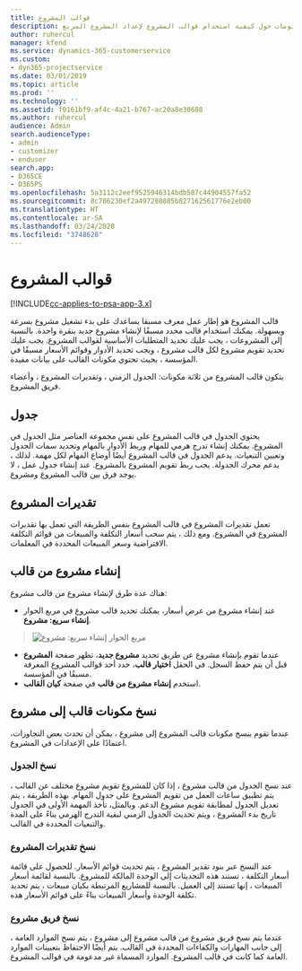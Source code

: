 ```yaml
---
title: قوالب المشروع
description: يقدم هذا الموضوع معلومات حول كيفية استخدام قوالب المشروع لإعداد المشروع السريع.
author: ruhercul
manager: kfend
ms.service: dynamics-365-customerservice
ms.custom:
- dyn365-projectservice
ms.date: 03/01/2019
ms.topic: article
ms.prod: ''
ms.technology: ''
ms.assetid: f0161bf9-af4c-4a21-b767-ac20a8e30688
ms.author: ruhercul
audience: Admin
search.audienceType:
- admin
- customizer
- enduser
search.app:
- D365CE
- D365PS
ms.openlocfilehash: 5a3112c2eef9525946314bdb587c44904557fa52
ms.sourcegitcommit: 8c786230ef2a497280885b827162561776e2eb00
ms.translationtype: HT
ms.contentlocale: ar-SA
ms.lasthandoff: 03/24/2020
ms.locfileid: "3748628"
---
```

# <a name="project-templates"></a>قوالب المشروع 

[!INCLUDE[cc-applies-to-psa-app-3.x](../includes/cc-applies-to-psa-app-3x.md)]

قالب المشروع هو إطار عمل معرف مسبقا يساعدك على بدء تشغيل مشروع بسرعة وبسهولة. يمكنك استخدام قالب محدد مسبقًا لإنشاء مشروع جديد بنقرة واحدة. بالنسبة إلى المشروعات ، يجب عليك تحديد المتطلبات الأساسية لقوالب المشروع. يجب عليك تحديد تقويم مشروع لكل قالب مشروع ، ويجب تحديد الأدوار وقوائم الأسعار مسبقًا في المؤسسة ، بحيث تحتوي مكونات القالب على بيانات مفيدة.

يتكون قالب المشروع من ثلاثة مكونات: الجدول الزمني ، وتقديرات المشروع ، وأعضاء فريق المشروع.

## <a name="schedule"></a>جدول

يحتوي الجدول في قالب المشروع على نفس مجموعة العناصر مثل الجدول في المشروع. يمكنك إنشاء تدرج هرمي للمهام وربط الأدوار بالمهام وتحديد سمات الجدول وتعيين التبعيات. يدعم الجدول في قالب المشروع أيضًا أوضاع المهام لكل مهمة. لذلك ، يدعم محرك الجدولة. يجب ربط تقويم المشروع بالمشروع. عند إنشاء جدول عمل ، لا يوجد فرق بين قالب المشروع ومشروع.

## <a name="project-estimates"></a>تقديرات المشروع

تعمل تقديرات المشروع في قالب المشروع بنفس الطريقة التي تعمل بها تقديرات المشروع في المشروع. ومع ذلك ، يتم سحب أسعار التكلفة والمبيعات من قوائم التكلفة الافتراضية وسعر المبيعات المحددة في المعلمات.

## <a name="creating-a-project-from-a-template"></a>إنشاء مشروع من قالب
 
هناك عدة طرق لإنشاء مشروع من قالب مشروع:

- عند إنشاء مشروع من عرض أسعار، يمكنك تحديد قالب مشروع في مربع الحوار **إنشاء سريع: مشروع**.

> ![مربع الحوار إنشاء سريع: مشروع](media/project-11.png)

- عندما تقوم بإنشاء مشروع عن طريق تحديد **مشروع جديد**، تظهر صفحة **المشروع** قبل أن يتم حفظ السجل. في الحقل **اختيار قالب**، حدد أحد قوالب المشروع المعرفة مسبقًا في المؤسسة.
- استخدم **إنشاء مشروع من قالب** في صفحة **كيان القالب**.

## <a name="copying-components-of-template-to-project"></a>نسخ مكونات قالب إلى مشروع

عندما تقوم بنسخ مكونات قالب المشروع إلى مشروع ، يمكن أن تحدث بعض التجاوزات، اعتمادًا على الإعدادات في المشروع.

### <a name="copying-the-schedule"></a>نسخ الجدول

عند نسخ الجدول من قالب مشروع ، إذا كان للمشروع تقويم مشروع مختلف عن القالب ، يتم تطبيق ساعات العمل من تقويم المشروع على جدول المهام. بهذه الطريقة ، يتم تعديل الجدول لمطابقة تقويم مشروع الدعم. وبالمثل، تأخذ المهمة الأولى في الجدول تاريخ بدء المشروع ، ويتم تحديث الجدول الزمني لبقية التدرج الهرمي بناءً على المدة والتبعيات المحددة في القالب. 

### <a name="copying-project-estimates"></a>نسخ تقديرات المشروع 

عند النسخ عبر بنود تقدير المشروع ، يتم تحديث قوائم الأسعار. للحصول على قائمة أسعار التكلفة ، تستند هذه التحديثات إلى الوحدة المالكة للمشروع. بالنسبة لقائمة أسعار المبيعات ، إنها تستند إلى العميل. بالنسبة للمشاريع المرتبطة بكيان مبيعات ، يتم تحديد تكلفة الوحدة وأسعار المبيعات بناءً على قوائم الأسعار هذه.

### <a name="copying-a-project-team"></a>نسخ فريق مشروع

عندما يتم نسخ فريق مشروع من قالب مشروع إلى مشروع ، يتم نسخ الموارد العامة ، إلى جانب المهارات والكفاءات المحددة في القالب. يتم أيضًا الاحتفاظ بتعيينات الموارد العامة كما كانت في قالب المشروع. الموارد المسماة غير مدعومة في قوالب المشروع.
